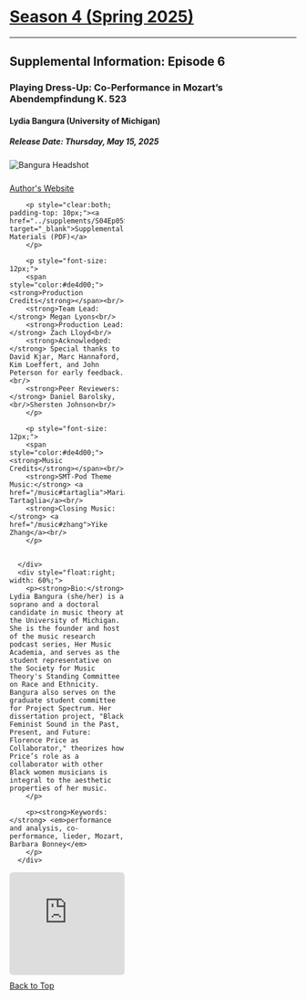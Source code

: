 <div class="seasonheader">
    <a href="/episodes/season04"><h1 class="seasonheader-text">Season 4 (Spring 2025)</h1></a>
</div>

<div>
<hr>
<h2>Supplemental Information: Episode 6</h2>

  <div class="supplement" id="e4.6">
    <h3 class="supplement-title">Playing Dress-Up: Co-Performance in Mozart’s Abendempfindung K. 523</h3>
    <h4>Lydia Bangura (University of Michigan)</h4>
    <h5>Release Date: Thursday, May 15, 2025</h5>
    <div class="floatsupps">
      <div style="float:left; width: 40%;">
        <img class="biopic" alt="Bangura Headshot" src="../supplements/S04Ep06bangura.jpg">
        <p style="clear:both; padding-top: 10px;"><a href="https://hermusicacademia.com" target="_blank">Author's Website</a><br/></p>

        <p style="clear:both; padding-top: 10px;"><a href="../supplements/S04Ep05Supp_lucas_mazbouq.pdf" target="_blank">Supplemental Materials (PDF)</a>
        </p>

        <p style="font-size: 12px;">
        <span style="color:#de4d00;"><strong>Production Credits</strong></span><br/>
        <strong>Team Lead:</strong> Megan Lyons<br/>
        <strong>Production Lead:</strong> Zach Lloyd<br/>
        <strong>Acknowledged:</strong> Special thanks to David Kjar, Marc Hannaford, Kim Loeffert, and John Peterson for early feedback.<br/>
        <strong>Peer Reviewers:</strong> Daniel Barolsky, <br/>Shersten Johnson<br/>
        </p>

        <p style="font-size: 12px;">
        <span style="color:#de4d00;"><strong>Music Credits</strong></span><br/>
        <strong>SMT-Pod Theme Music:</strong> <a href="/music#tartaglia">Maria Tartaglia</a><br/>
        <strong>Closing Music:</strong> <a href="/music#zhang">Yike Zhang</a><br/>
        </p>


      </div>
      <div style="float:right; width: 60%;">
        <p><strong>Bio:</strong> Lydia Bangura (she/her) is a soprano and a doctoral candidate in music theory at the University of Michigan. She is the founder and host of the music research podcast series, Her Music Academia, and serves as the student representative on the Society for Music Theory's Standing Committee on Race and Ethnicity. Bangura also serves on the graduate student committee for Project Spectrum. Her dissertation project, "Black Feminist Sound in the Past, Present, and Future: Florence Price as Collaborator," theorizes how  Price’s role as a collaborator with other Black women musicians is integral to the aesthetic properties of her music.
        </p>

        <p><strong>Keywords:</strong> <em>performance and analysis, co-performance, lieder, Mozart, Barbara Bonney</em>
        </p>
      </div>
<div style="width: 100%; height: 180px; margin-top: 10px; margin-bottom: 10px; border-radius: 6px; overflow:hidden; clear:both;">
<iframe style="width: 100%; height: 180px;" frameborder="no" scrolling="no" seamless src="https://player.captivate.fm/show/d9c88032-2609-4757-82c7-860198cb482f/latest/"></iframe></div>
    <a class="to-top" href="#top">Back to Top</a>
  </div>  
